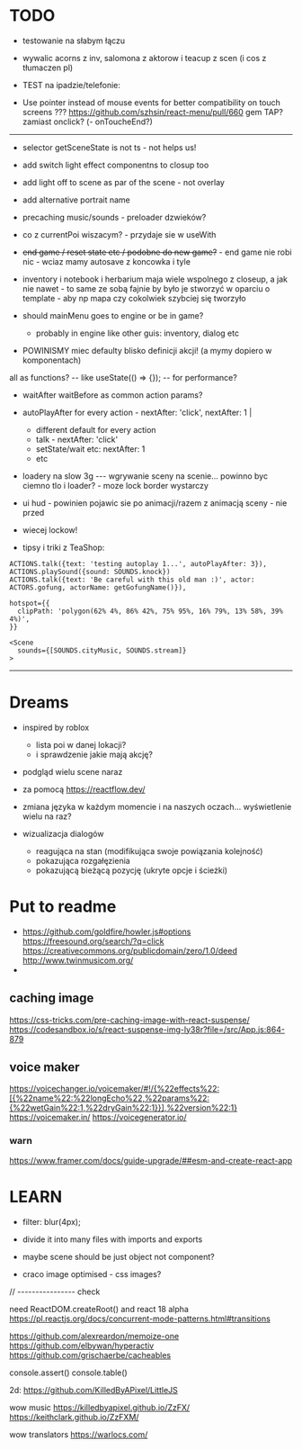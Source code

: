 # TODO

- testowanie na słabym łączu

- wywalic acorns z inv, salomona z aktorow i teacup z scen (i cos z tłumaczen pl)

- TEST na ipadzie/telefonie:
- Use pointer instead of mouse events for better compatibility on touch screens ???
  https://github.com/szhsin/react-menu/pull/660
  gem TAP? zamiast onclick? (- onToucheEnd?)

-------------------

- selector getSceneState is not ts - not helps us!

- add switch light effect componentns to closup too
- add light off to scene as par of the scene - not overlay

- add alternative portrait name

- precaching music/sounds - preloader dzwieków?

- co z currentPoi wiszacym? - przydaje sie w useWith

- ~~end game / reset state etc / podobne do new game?~~ - end game nie robi nic - wciaz mamy autosave z koncowka i tyle

- inventory i notebook i herbarium maja wiele wspolnego z closeup, a jak nie nawet - to same ze sobą
  fajnie by było je stworzyć w oparciu o template - aby np mapa czy cokolwiek szybciej się tworzyło

- should mainMenu goes to engine or be in game?
  - probably in engine like other guis: inventory, dialog etc

- POWINISMY miec defaulty blisko definicji akcji! (a mymy dopiero w komponentach)

all as functions? -- like useState(() => {}); -- for performance?

- waitAfter waitBefore as common action params?
- autoPlayAfter for every action - nextAfter: 'click', nextAfter: 1 |
  - different default for every action
  - talk - nextAfter: 'click'
  - setState/wait etc: nextAfter: 1
  - etc

- loadery na slow 3g --- wgrywanie sceny na scenie... powinno byc ciemno tlo i loader? - moze lock border wystarczy

- ui hud - powinien pojawic sie po animacji/razem z animacją sceny - nie przed
- wiecej lockow!

- tipsy i triki z TeaShop:
```
ACTIONS.talk({text: 'testing autoplay 1...', autoPlayAfter: 3}),
ACTIONS.playSound({sound: SOUNDS.knock})
ACTIONS.talk({text: 'Be careful with this old man :)', actor: ACTORS.gofung, actorName: getGofungName()}),

hotspot={{
  clipPath: 'polygon(62% 4%, 86% 42%, 75% 95%, 16% 79%, 13% 58%, 39% 4%)',
}}

<Scene
  sounds={[SOUNDS.cityMusic, SOUNDS.stream]}
>
```

- - - - - - - - - - - - - - - - - - - -

# Dreams

- inspired by roblox
  - lista poi w danej lokacji?
  - i sprawdzenie jakie mają akcję?

- podgląd wielu scene naraz
- za pomocą https://reactflow.dev/
- zmiana języka w każdym momencie i na naszych oczach... wyświetlenie wielu na raz?

- wizualizacja dialogów
  - reagująca na stan (modifikująca swoje powiązania kolejność)
  - pokazująca rozgałęzienia
  - pokazującą bieżącą pozycję (ukryte opcje i ścieżki)


# Put to readme
- https://github.com/goldfire/howler.js#options
https://freesound.org/search/?q=click
https://creativecommons.org/publicdomain/zero/1.0/deed
  http://www.twinmusicom.org/
- 

## caching image
https://css-tricks.com/pre-caching-image-with-react-suspense/
https://codesandbox.io/s/react-suspense-img-ly38r?file=/src/App.js:864-879

## voice maker
https://voicechanger.io/voicemaker/#!/{%22effects%22:[{%22name%22:%22longEcho%22,%22params%22:{%22wetGain%22:1,%22dryGain%22:1}}],%22version%22:1}
https://voicemaker.in/
https://voicegenerator.io/

### warn
https://www.framer.com/docs/guide-upgrade/##esm-and-create-react-app

LEARN
===============================

- filter: blur(4px);

- divide it into many files with imports and exports
- maybe scene should be just object not component?

- craco image optimised - css images?



// ---------------- check

need ReactDOM.createRoot() and react 18 alpha
https://pl.reactjs.org/docs/concurrent-mode-patterns.html#transitions

https://github.com/alexreardon/memoize-one
https://github.com/elbywan/hyperactiv
https://github.com/grischaerbe/cacheables

console.assert()
console.table()

2d:
https://github.com/KilledByAPixel/LittleJS

wow music
https://killedbyapixel.github.io/ZzFX/
https://keithclark.github.io/ZzFXM/

wow translators
https://warlocs.com/
